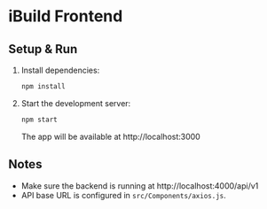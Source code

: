 # iBuild Frontend

## Setup & Run

1. Install dependencies:
   ```bash
   npm install
   ```
2. Start the development server:
   ```bash
   npm start
   ```
   The app will be available at http://localhost:3000

## Notes
- Make sure the backend is running at http://localhost:4000/api/v1
- API base URL is configured in `src/Components/axios.js`. 